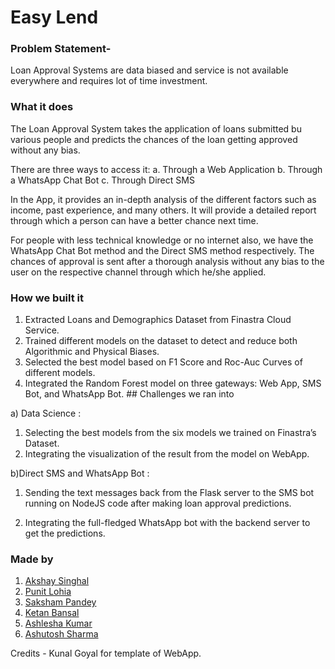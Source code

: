 # Easy Lend

### Problem Statement-
Loan Approval Systems are data biased and service is not available everywhere and requires lot of time investment.

### What it does
The Loan Approval System takes the application of loans submitted bu various people and predicts the chances of the loan getting approved without any bias.

There are three ways to access it: a. Through a Web Application b. Through a WhatsApp Chat Bot c. Through Direct SMS

In the App, it provides an in-depth analysis of the different factors such as income, past experience, and many others. It will provide a detailed report through which a person can have a better chance next time.

For people with less technical knowledge or no internet also, we have the WhatsApp Chat Bot method and the Direct SMS method respectively. The chances of approval is sent after a thorough analysis without any bias to the user on the respective channel through which he/she applied.

### How we built it
1) Extracted Loans and Demographics Dataset from Finastra Cloud Service.
2) Trained different models on the dataset to detect and reduce both Algorithmic and Physical Biases.
3) Selected the best model based on F1 Score and Roc-Auc Curves of different models.
4) Integrated the Random Forest model on three gateways: Web App, SMS Bot, and WhatsApp Bot. ## Challenges we ran into

a) Data Science :
1) Selecting the best models from the six models we trained on Finastra’s Dataset.
2) Integrating the visualization of the result from the model on WebApp.

b)Direct SMS and WhatsApp Bot :
1) Sending the text messages back from the Flask server to the SMS bot running on NodeJS code after making loan approval predictions.

2) Integrating the full-fledged WhatsApp bot with the backend server to get the predictions.

### Made by
1. [Akshay Singhal](https://www.github.com/akshsinghal "Akshay Singhal")
2. [Punit Lohia](https://www.github.com/punitlohia "Punit Lohia")
3. [Saksham Pandey](https://www.github.com/Saksham-510 "Saksham Pandey")
4. [Ketan Bansal](https://www.github.com/bansalketan "Ketan Bansal")
5. [Ashlesha Kumar](https://www.github.com/thecodeeagle "Ashlesha Kumar")
6. [Ashutosh Sharma](https://www.github.com/ashucrma "Ashutosh Sharma")

Credits - Kunal Goyal for template of WebApp.
